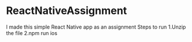 # ReactNativeAssignment
I made this simple React Native app as an assignment
Steps to run
1.Unzip the file
2.npm run ios
